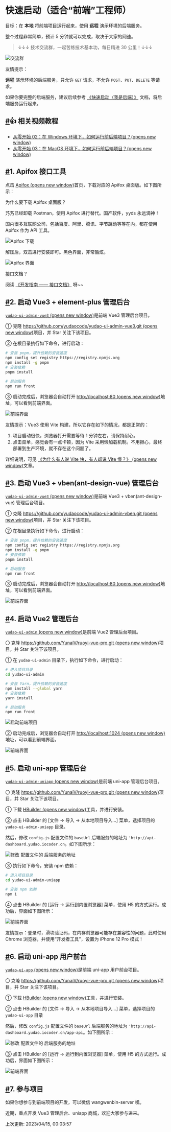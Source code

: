 # 快速启动（适合“前端”工程师）

目标：在 **本地** 将前端项目运行起来，使用 **远程** 演示环境的后端服务。

整个过程非常简单，预计 5 分钟就可以完成，取决于大家的网速。

> ↓↓↓ 技术交流群，一起苦练技术基本功，每日精进 30 公里！↓↓↓

![交流群](https://doc.iocoder.cn/img/op/mp_tutou.png)

友情提示：

**远程** 演示环境的后端服务，只允许 `GET` 请求，不允许 `POST`、`PUT`、`DELETE` 等请求。

如果你要完整的后端服务，建议后续参考 [《快速启动（我是后端）》](https://doc.iocoder.cn/quick-start) 文档，将后端服务运行起来。

## [#](https://doc.iocoder.cn/quick-start-front/#👍-相关视频教程)👍 相关视频教程

- [从零开始 02：在 Windows 环境下，如何运行前后端项目？(opens new window)](https://t.zsxq.com/07BeiEA6Q)
- [从零开始 03：在 MacOS 环境下，如何运行前后端项目？(opens new window)](https://t.zsxq.com/07FUNnYFm)

## [#](https://doc.iocoder.cn/quick-start-front/#_1-apifox-接口工具)1. Apifox 接口工具

点击 [Apifox (opens new window)](http://mtw.so/5NZLsX)首页，下载对应的 Apifox 桌面版。如下图所示：

为什么要下载 Apifox 桌面版？

艿艿已经卸载 Postman，使用 Apifox 进行替代。国产软件，yyds 永远滴神！

国内很多互联网公司，包括百度、阿里、腾讯、字节跳动等等在内，都在使用 Apifox 作为 API 工具。

![Apifox 下载](https://doc.iocoder.cn/img/%E6%8E%A5%E5%8F%A3%E6%96%87%E6%A1%A3/01.png)

解压后，双击进行安装即可。黑色界面，非常酷炫。

![Apifox 界面](https://doc.iocoder.cn/img/%E6%8E%A5%E5%8F%A3%E6%96%87%E6%A1%A3/02.png)

接口文档？

阅读 [《开发指南 —— 接口文档》](https://doc.iocoder.cn/api-doc) 呀~~

## [#](https://doc.iocoder.cn/quick-start-front/#_2-启动-vue3-element-plus-管理后台)2. 启动 Vue3 + element-plus 管理后台

[`yudao-ui-admin-vue3` (opens new window)](https://github.com/yudaocode/yudao-ui-admin-vue3/)是前端 Vue3 管理后台项目。

① 克隆 [https://github.com/yudaocode/yudao-ui-admin-vue3.git (opens new window)](https://github.com/yudaocode/yudao-ui-admin-vue3.git)项目，并 Star 关注下该项目。

② 在根目录执行如下命令，进行启动：

```bash
# 安装 pnpm，提升依赖的安装速度
npm config set registry https://registry.npmjs.org
npm install -g pnpm
# 安装依赖
pnpm install

# 启动服务
npm run front
```

③ 启动完成后，浏览器会自动打开 [http://localhost:80 (opens new window)](http://localhost/)地址，可以看到前端界面。

![前端界面](https://static.iocoder.cn/images/Yudao/2022-09-04/yudao-admin-vue3-login.png?imageView2/2/format/webp/w/1280)

友情提示：Vue3 使用 Vite 构建，所以它存在如下的情况，都是正常的：

1. 项目启动很快，浏览器打开需要等待 1 分钟左右，请保持耐心。
2. 点击菜单，感觉会有一点卡顿，因为 Vite 采用懒加载机制。不用担心，最终部署到生产环境，就不存在这个问题了。

详细说明，可见 [《为什么有人说 Vite 快，有人却说 Vite 慢？》 (opens new window)](https://juejin.cn/post/7129041114174062628)文章。

## [#](https://doc.iocoder.cn/quick-start-front/#_3-启动-vue3-vben-ant-design-vue-管理后台)3. 启动 Vue3 + vben(ant-design-vue) 管理后台

[`yudao-ui-admin-vue3` (opens new window)](https://github.com/yudaocode/yudao-ui-admin-vben/)是前端 Vue3 + vben(ant-design-vue) 管理后台项目。

① 克隆 [https://github.com/yudaocode/yudao-ui-admin-vben.git (opens new window)](https://github.com/yudaocode/yudao-ui-admin-vben.git)项目，并 Star 关注下该项目。

② 在根目录执行如下命令，进行启动：

```bash
# 安装 pnpm，提升依赖的安装速度
npm config set registry https://registry.npmjs.org
npm install -g pnpm
# 安装依赖
pnpm install

# 启动服务
npm run front
```

③ 启动完成后，浏览器会自动打开 [http://localhost:80 (opens new window)](http://localhost/)地址，可以看到前端界面。

![前端界面](https://doc.iocoder.cn/img/%E5%BF%AB%E9%80%9F%E5%90%AF%E5%8A%A8/%E5%89%8D%E7%AB%AF%E7%95%8C%E9%9D%A2-vben.png)

## [#](https://doc.iocoder.cn/quick-start-front/#_4-启动-vue2-管理后台)4. 启动 Vue2 管理后台

[`yudao-ui-admin` (opens new window)](https://github.com/YunaiV/ruoyi-vue-pro/blob/master/yudao-ui-admin/)是前端 Vue2 管理后台项目。

〇 克隆 [https://github.com/YunaiV/ruoyi-vue-pro.git (opens new window)](https://github.com/YunaiV/ruoyi-vue-pro.git)项目，并 Star 关注下该项目。

① 在 `yudao-ui-admin` 目录下，执行如下命令，进行启动：

```bash
# 进入项目目录
cd yudao-ui-admin

# 安装 Yarn，提升依赖的安装速度
npm install --global yarn
# 安装依赖
yarn install

# 启动服务
npm run front
```

![启动前端项目](http://static.iocoder.cn/images/Yudao/2021-02-21/41.png?imageView2/2/format/webp/w/1280)

② 启动完成后，浏览器会自动打开 [http://localhost:1024 (opens new window)](http://localhost:1024/)地址，可以看到前端界面。

![前端界面](https://static.iocoder.cn/images/Yudao/2022-09-04/yudao-admin-vue2-login.png?imageView2/2/format/webp/w/1280)

## [#](https://doc.iocoder.cn/quick-start-front/#_5-启动-uni-app-管理后台)5. 启动 uni-app 管理后台

[`yudao-ui-admin-uniapp` (opens new window)](https://github.com/YunaiV/ruoyi-vue-pro/blob/master/yudao-ui-admin-uniapp/)是前端 uni-app 管理后台项目。

〇 克隆 [https://github.com/YunaiV/ruoyi-vue-pro.git (opens new window)](https://github.com/YunaiV/ruoyi-vue-pro.git)项目，并 Star 关注下该项目。

① 下载 [HBuilder (opens new window)](https://www.dcloud.io/hbuilderx.html)工具，并进行安装。

② 点击 HBuilder 的 [文件 -> 导入 -> 从本地项目导入...] 菜单，选择项目的 `yudao-ui-admin-uniapp` 目录。

然后，修改 `config.js` 配置文件的 `baseUrl` 后端服务的地址为 `'http://api-dashboard.yudao.iocoder.cn`。如下图所示：

![修改  配置文件的  后端服务的地址](https://doc.iocoder.cn/img/%E5%BF%AB%E9%80%9F%E5%90%AF%E5%8A%A8/%E4%BF%AE%E6%94%B9%E5%90%8E%E5%8F%B0uniapp%E7%9A%84config.png)

③ 执行如下命令，安装 npm 依赖：

```bash
# 进入项目目录
cd yudao-ui-admin-uniapp

# 安装 npm 依赖
npm i
```

④ 点击 HBuilder 的 [运行 -> 运行到内置浏览器] 菜单，使用 H5 的方式运行。成功后，界面如下图所示：

![前端界面](https://static.iocoder.cn/images/Yudao/2022-09-04/yudao-admin-uniapp-login.png?imageView2/2/format/webp/w/1280)

友情提示：登录时，滑块验证码，在内存浏览器可能存在兼容性的问题，此时使用 Chrome 浏览器，并使用“开发者工具”，设置为 iPhone 12 Pro 模式！

## [#](https://doc.iocoder.cn/quick-start-front/#_6-启动-uni-app-用户前台)6. 启动 uni-app 用户前台

[`yudao-ui-app` (opens new window)](https://github.com/YunaiV/ruoyi-vue-pro/blob/master/yudao-ui-app/)是前端 uni-app 用户前台项目。

〇 克隆 [https://github.com/YunaiV/ruoyi-vue-pro.git (opens new window)](https://github.com/YunaiV/ruoyi-vue-pro.git)项目，并 Star 关注下该项目。

① 下载 [HBuilder (opens new window)](https://www.dcloud.io/hbuilderx.html)工具，并进行安装。

② 点击 HBuilder 的 [文件 -> 导入 -> 从本地项目导入...] 菜单，选择项目的 `yudao-ui-app` 目录

然后，修改 `config.js` 配置文件的 `baseUrl` 后端服务的地址为 `'http://api-dashboard.yudao.iocoder.cn/app-api`。如下图所示：

![修改  配置文件的  后端服务的地址](https://doc.iocoder.cn/img/%E5%BF%AB%E9%80%9F%E5%90%AF%E5%8A%A8/%E4%BF%AE%E6%94%B9%E5%89%8D%E5%8F%B0uniapp%E7%9A%84config.png)

③ 点击 HBuilder 的 [运行 -> 运行到内置浏览器] 菜单，使用 H5 的方式运行。成功后，界面如下图所示：

![前端界面](http://static.iocoder.cn/images/Yudao/2021-02-21/71.png?imageView2/2/format/webp/w/1280)

## [#](https://doc.iocoder.cn/quick-start-front/#_7-参与项目)7. 参与项目

如果你想参与到前端项目的开发，可以微信 wangwenbin-server 噢。

近期，重点开发 Vue3 管理后台、uniapp 商城，欢迎大家参与进来。

上次更新: 2023/04/15, 00:03:57